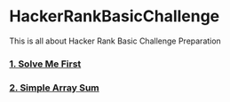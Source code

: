 # HackerRankBasicChallenge
This is all about Hacker Rank Basic Challenge Preparation

<h3><a href="https://github.com/AvinandanBose/HackerRankBasicChallenge/tree/main/SolveMeFirst"> 1. Solve Me First </h3>
<h3><a href="https://github.com/AvinandanBose/HackerRankBasicChallenge/tree/main/SimpleArraySum"> 2. Simple Array Sum </h3>


